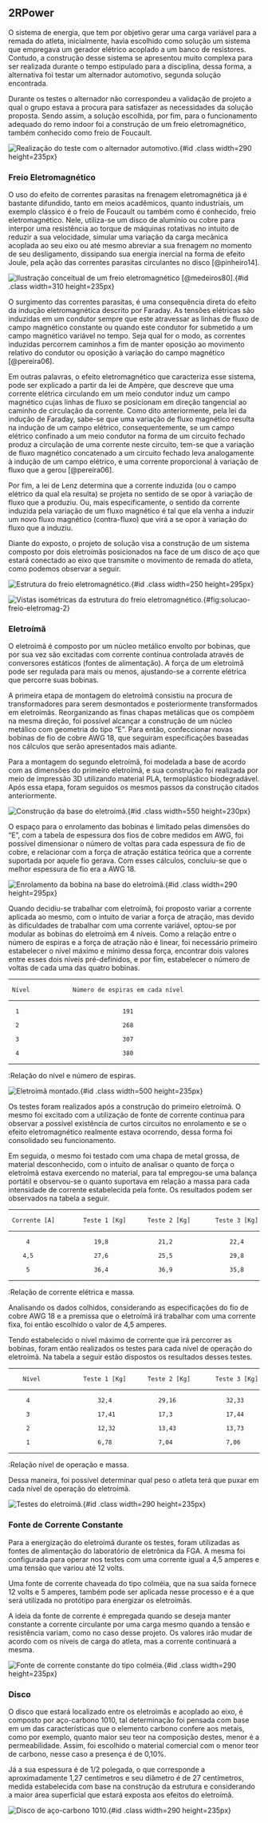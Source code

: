 ## 2RPower

O sistema de energia, que tem por objetivo gerar uma carga variável para a remada do atleta, inicialmente, havia escolhido como solução um sistema que empregava um gerador elétrico acoplado a um banco de resistores. Contudo, a construção desse sistema se apresentou muito complexa para ser realizada durante o tempo estipulado para a disciplina, dessa forma, a alternativa foi testar um alternador automotivo, segunda solução encontrada.

Durante os testes o alternador não correspondeu a validação de projeto a qual o grupo estava a procura para satisfazer as necessidades da solução proposta. Sendo assim, a solução escolhida, por fim, para o funcionamento adequado do remo indoor foi a construção de um freio eletromagnético, também conhecido como freio de Foucault.

![Realização do teste com o alternador automotivo.](imagens/teste-com-alternador.jpg){#id .class width=290 height=235px}


### Freio Eletromagnético

O uso do efeito de correntes parasitas na frenagem eletromagnética já é bastante difundido, tanto em meios acadêmicos, quanto industriais, um exemplo clássico é o freio de Foucault ou também como é conhecido, freio eletromagnético. Nele, utiliza-se um disco de alumínio ou cobre para interpor uma resistência ao torque de máquinas rotativas no intuito de reduzir a sua velocidade, simular uma variação da carga mecânica acoplada ao seu eixo ou até mesmo abreviar a sua frenagem no momento de seu desligamento, dissipando sua energia inercial na forma de efeito Joule, pela ação das correntes parasitas circulantes no disco [@pinheiro14].

![Ilustração conceitual de um freio eletromagnético [@medeiros80].](imagens/ilustracao-conceitual-do-freio.png){#id .class width=310 height=235px}

O surgimento das correntes parasitas, é uma consequência direta do efeito da indução eletromagnética descrito por Faraday. As tensões elétricas são induzidas em um condutor sempre que este atravessar as linhas de fluxo de campo magnético constante ou quando este condutor for submetido a um campo magnético variável no tempo. Seja qual for o modo, as correntes induzidas percorrem caminhos a fim de manter oposição ao movimento relativo do condutor ou oposição à variação do campo magnético [@pereira06].

Em outras palavras, o efeito eletromagnético que caracteriza esse sistema, pode ser explicado a partir da lei de Ampère, que descreve que uma corrente elétrica circulando em um meio condutor induz um campo magnético cujas linhas de fluxo se posicionam em direção tangencial ao caminho de circulação da corrente. Como dito anteriormente, pela lei da indução de Faraday, sabe-se que uma variação de fluxo magnético resulta na indução de um campo elétrico, consequentemente, se um campo elétrico confinado a um meio condutor na forma de um circuito fechado produz a circulação de uma corrente neste circuito, tem-se que a variação de fluxo magnético concatenado a um circuito fechado leva analogamente à indução de um campo elétrico, e uma corrente proporcional à variação de fluxo que a gerou [@pereira06].

Por fim, a lei de Lenz determina que a corrente induzida (ou o campo elétrico da qual ela resulta) se projeta no sentido de se opor à variação de fluxo que a produziu. Ou, mais especificamente, o sentido da corrente induzida pela variação de um fluxo magnético é tal que ela venha a induzir um novo fluxo magnético (contra-fluxo) que virá a se opor à variação do fluxo que a induziu.

Diante do exposto, o projeto de solução visa a construção de um sistema composto por dois eletroímãs posicionados na face de um disco de aço que estará conectado ao eixo que transmite o movimento de remada do atleta, como podemos observar a seguir.

![Estrutura do freio eletromagnético.](imagens/eletroima_pic2.JPG){#id .class width=250 height=295px}

![Vistas isométricas da estrutura do freio eletromagnético.](imagens/Eletroima_pic1.JPG){#fig:solucao-freio-eletromag-2}

### Eletroímã

O eletroímã é composto por um núcleo metálico envolto por bobinas, que por sua vez são excitadas com corrente contínua controlada através de conversores estáticos (fontes de alimentação). A força de um eletroímã pode ser regulada para mais ou menos, ajustando-se a corrente elétrica que percorre suas bobinas.

A primeira etapa de montagem do eletroímã consistiu na procura de transformadores para serem desmontados e posteriormente transformados em eletroímãs. Reorganizando as finas chapas metálicas que os compõem na mesma direção, foi possível alcançar a construção de um núcleo metálico com geometria do tipo “E”. Para então, confeccionar novas bobinas de fio de cobre AWG 18, que seguiram especificações baseadas nos cálculos que serão apresentados mais adiante.

Para a montagem do segundo eletroímã, foi modelada a base de acordo com as dimensões do primeiro eletroímã, e sua construção foi realizada por meio de impressão 3D utilizando material PLA, termoplástico biodegradável. Após essa etapa, foram seguidos os mesmos passos da construção citados anteriormente.

![Construção da base do eletroímã.](imagens/base_eletroima.png){#id .class width=550 height=230px}

O espaço para o enrolamento das bobinas é limitado pelas dimensões do “E”, com a tabela de espessura dos fios de cobre medidos em AWG, foi possível dimensionar o número de voltas para cada espessura de fio de cobre, e relacionar com a força de atração estática teórica que a corrente suportada por aquele fio gerava. Com esses cálculos, concluiu-se que o melhor espessura de fio era a AWG 18.

![Enrolamento da bobina na base do eletroímã.](imagens/bobina.png){#id .class width=290 height=295px}

Quando decidiu-se trabalhar com eletroímã, foi proposto variar a corrente aplicada ao mesmo, com o intuito de variar a força de atração, mas devido às dificuldades de trabalhar com uma corrente variável, optou-se por modular as bobinas do eletroímã em 4 níveis. Como a relação entre o número de espiras e a força de atração não é linear, foi necessário primeiro estabelecer o nível máximo e mínimo dessa força, encontrar dois valores entre esses dois níveis pré-definidos, e por fim, estabelecer o número de voltas de cada uma das quatro bobinas.

---------------------------------------------------------
     Nível            Número de espiras em cada nível
--------------    ---------------------------------------
      1                             191 

      2                             268

      3                             307

      4                             380
--------------------------------------------------------
:Relação do nível e número de espiras.

![Eletroímã montado.](imagens/eletroima.png){#id .class width=500 height=235px}

Os testes foram realizados após a construção do primeiro eletroímã. O mesmo foi excitado com a utilização de fonte de corrente contínua para observar a possível existência de curtos circuitos no enrolamento e se o efeito eletromagnético realmente estava ocorrendo, dessa forma foi consolidado seu funcionamento.

Em seguida, o mesmo foi testado com uma chapa de metal grossa, de material desconhecido, com o intuito de analisar o quanto de força o eletroímã estava exercendo no material, para tal empregou-se uma balança portátil e observou-se o quanto suportava em relação a massa para cada intensidade de corrente estabelecida pela fonte. Os resultados podem ser observados na tabela a seguir.

------------------------------------------------------------------------------
     Corrente [A]        Teste 1 [Kg]      Teste 2 [Kg]       Teste 3 [Kg]
---------------------  ----------------  ----------------  -------------------
         4                  19,8              21,2                22,4               

        4,5                 27,6              25,5                29,8

         5                  36,4              36,9                35,8
------------------------------------------------------------------------------
:Relação de corrente elétrica e massa.

Analisando os dados colhidos, considerando as especificações do fio de cobre AWG 18 e a premissa que o eletroímã irá trabalhar com uma corrente fixa, foi então escolhido o valor de 4,5 amperes.

Tendo estabelecido o nível máximo de corrente que irá percorrer as bobinas, foram então realizados os testes para cada nível de operação do eletroímã. Na tabela a seguir estão dispostos os resultados desses testes.

------------------------------------------------------------------------------
        Nível            Teste 1 [Kg]      Teste 2 [Kg]       Teste 3 [Kg]
---------------------  ----------------  ----------------  -------------------
         4                   32,4             29,16              32,33               

         3                   17,41            17,3               17,44

         2                   12,32            13,43              13,73

         1                   6,78             7,04               7,06
-----------------------------------------------------------------------------
:Relação nível de operação e massa.

Dessa maneira, foi possível determinar qual peso o atleta terá que puxar em cada nível de operação do eletroímã.

![Testes do eletroímã.](imagens/teste_eletroima.png){#id .class width=290 height=235px}

### Fonte de Corrente Constante

Para a energização do eletroímã durante os testes, foram utilizadas as fontes de alimentação do laboratório de eletrônica da FGA. A mesma foi configurada para operar nos testes com uma corrente igual a 4,5 amperes e uma tensão que variou até 12 volts. 

Uma fonte de corrente chaveada do tipo colméia, que na sua saída fornece 12 volts e 5 amperes, também pode ser aplicada nesse processo e é a que será utilizada no protótipo para energizar os eletroímãs. 

A ideia da fonte de corrente é empregada quando se deseja manter constante a corrente circulante por uma carga mesmo quando a tensão e resistência variam, como no caso desse projeto. Os valores irão mudar de acordo com os níveis de carga do atleta, mas a corrente continuará a mesma. 

![Fonte de corrente constante do tipo colméia.](imagens/fonte-tipo-colmeia.jpg){#id .class width=290 height=235px}

### Disco

O disco que estará localizado entre os eletroímãs e acoplado ao eixo, é composto por aço-carbono 1010, tal determinação foi pensada com base em um das características que o elemento carbono confere aos metais, como por exemplo, quanto maior seu teor na composição destes, menor é a permeabilidade. Assim, foi escolhido o material comercial com o menor teor de carbono, nesse caso a presença é de 0,10%.

Já a sua espessura é de 1/2 polegada, o que corresponde a aproximadamente 1,27 centímetros e seu diâmetro é de 27 centímetros, medida estabelecida com base na construção da estrutura e considerando a maior área superficial que estará exposta aos efeitos do eletroímã.

![Disco de aço-carbono 1010.](imagens/disco.jpg){#id .class width=290 height=235px}
